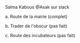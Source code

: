 Salma Kabous @Asak sur slack


   a. Route de la mairie (complet)

   

   b. Trader de l'obscur (pas fait)



   c. Route des incubateurs (pas fait)

